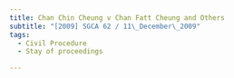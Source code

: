 ```yaml
---
title: Chan Chin Cheung v Chan Fatt Cheung and Others
subtitle: "[2009] SGCA 62 / 11\_December\_2009"
tags:
  - Civil Procedure
  - Stay of proceedings

---
```


